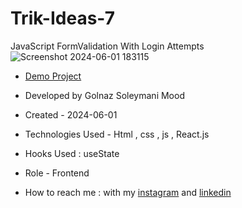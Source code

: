 # Trik-Ideas-7
JavaScript FormValidation With Login Attempts
![Screenshot 2024-06-01 183115](https://github.com/Soleymanigolnaz/Trik-Ideas-7/assets/139486149/7119163e-8149-405f-91b2-1a9e54524534)
- [Demo Project](https://soleymanigolnaz.github.io/Trik-Ideas-7/)

- Developed by Golnaz Soleymani Mood

- Created - 2024-06-01

- Technologies Used - Html , css , js , React.js

- Hooks Used : useState 

- Role - Frontend

- How to reach me : with my [instagram](https://www.instagram.com/Soleymani_golnaz_web) and [linkedin](https://www.linkedin.com/in/Golnaz-Soleymani-Mood)
